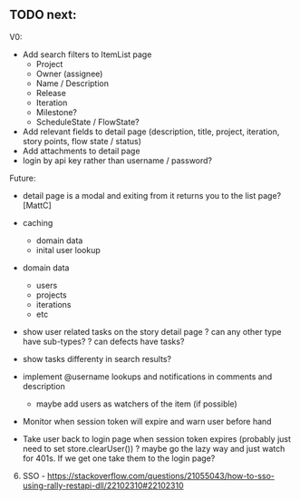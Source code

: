 
## TODO next:


V0:

* Add search filters to ItemList page 
  * Project
  * Owner (assignee)
  * Name / Description
  * Release
  * Iteration
  * Milestone?
  * ScheduleState / FlowState? 
* Add relevant fields to detail page (description, title, project, iteration, story points, flow state / status)
* Add attachments to detail page
* login by api key rather than username / password?








Future:

* detail page is a modal and exiting from it returns you to the list page? [MattC]

* caching
    - domain data
    - inital user lookup
* domain data 
    - users
    - projects 
    - iterations
    - etc
* show user related tasks on the story detail page
   ? can any other type have sub-types? 
   ? can defects have tasks?
* show tasks differenty in search results?   
* implement @username lookups and notifications in comments and description
   - maybe add users as watchers of the item (if possible)
* Monitor when session token will expire and warn user before hand
* Take user back to login page when session token expires (probably just need to set store.clearUser())
    ? maybe go the lazy way and just watch for 401s. If we get one take them to the login page?

6. SSO - https://stackoverflow.com/questions/21055043/how-to-sso-using-rally-restapi-dll/22102310#22102310

  
